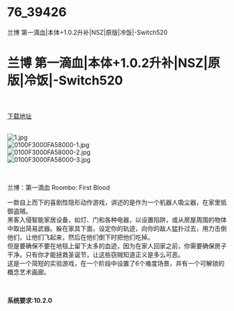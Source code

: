 # 76_39426
兰博 第一滴血|本体+1.0.2升补|NSZ|原版|冷饭|-Switch520
# 兰博 第一滴血|本体+1.0.2升补|NSZ|原版|冷饭|-Switch520
 <br/></br>
[下载地址](https://www.switch520.cc/article/39426 "下载地址")
<br/></br>

<p><img title="1.jpg" src="https://www.switch520.cc/muke_img/2022_08_01_06357e091461d.jpg" alt="1.jpg"><br>
<img title="0100F3000FA58000-1.jpg" src="https://www.switch520.cc/muke_img/2022_08_01_561298378c625.jpg" alt="0100F3000FA58000-1.jpg"><br>
<img title="0100F3000FA58000-2.jpg" src="https://www.switch520.cc/muke_img/2022_08_01_08cf3780f5afd.jpg" alt="0100F3000FA58000-2.jpg"><br>
<img title="0100F3000FA58000-3.jpg" src="https://www.switch520.cc/muke_img/2022_08_01_dc2aaded98f04.jpg" alt="0100F3000FA58000-3.jpg"></p>
<p>&nbsp;</p>
<p>兰博：第一滴血 Roombo: First Blood</p>
<p>一款自上而下的喜剧性隐形动作游戏，讲述的是作为一个机器人吸尘器，在家里抵御盗贼。<br>
黑客入侵智能家居设备，如灯、门和各种电器，以设置陷阱，或从房屋周围的物体中取出简易武器。躲在家具下面，设定你的轨迹，向你的敌人猛扑过去，用力击倒他们，让他们飞起来，然后在他们倒下时把他们吃掉。<br>
但是要确保不要在地毯上留下太多的血迹，因为在家人回家之前，你需要确保房子干净。只有你才能拯救圣诞节，让这些窃贼知道正义是多么可恶。<br>
这是一个简短的实验游戏，在一个阶段中设置了6个难度场景，并有一个可解锁的概念艺术画廊。</p>
<p>&nbsp;</p>
<p><strong>系统要求:10.2.0</strong></p>


